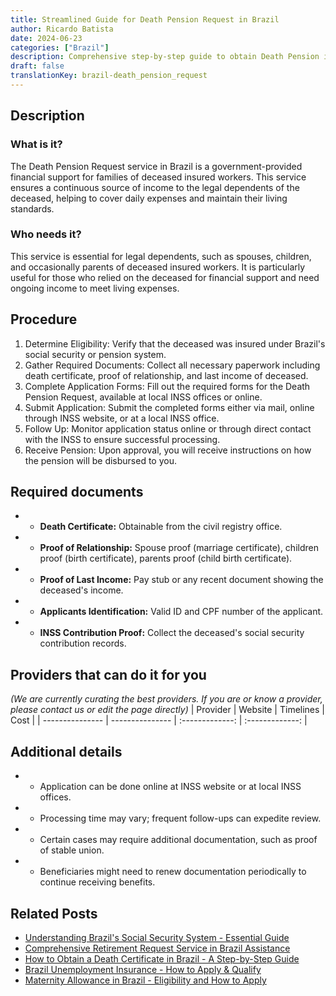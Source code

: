 ```yaml
---
title: Streamlined Guide for Death Pension Request in Brazil
author: Ricardo Batista
date: 2024-06-23
categories: ["Brazil"]
description: Comprehensive step-by-step guide to obtain Death Pension in Brazil. Find eligibility, documentation and procedural details.
draft: false
translationKey: brazil-death_pension_request
---
```


## Description
### What is it?
The Death Pension Request service in Brazil is a government-provided financial support for families of deceased insured workers. This service ensures a continuous source of income to the legal dependents of the deceased, helping to cover daily expenses and maintain their living standards.

### Who needs it?
This service is essential for legal dependents, such as spouses, children, and occasionally parents of deceased insured workers. It is particularly useful for those who relied on the deceased for financial support and need ongoing income to meet living expenses.

## Procedure

1. Determine Eligibility: Verify that the deceased was insured under Brazil's social security or pension system.
2. Gather Required Documents: Collect all necessary paperwork including death certificate, proof of relationship, and last income of deceased.
3. Complete Application Forms: Fill out the required forms for the Death Pension Request, available at local INSS offices or online.
4. Submit Application: Submit the completed forms either via mail, online through INSS website, or at a local INSS office.
5. Follow Up: Monitor application status online or through direct contact with the INSS to ensure successful processing.
6. Receive Pension: Upon approval, you will receive instructions on how the pension will be disbursed to you.


## Required documents

- * **Death Certificate:** Obtainable from the civil registry office.
- * **Proof of Relationship:** Spouse proof (marriage certificate), children proof (birth certificate), parents proof (child birth certificate).
- * **Proof of Last Income:** Pay stub or any recent document showing the deceased's income.
- * **Applicants Identification:** Valid ID and CPF number of the applicant.
- * **INSS Contribution Proof:** Collect the deceased's social security contribution records.


## Providers that can do it for you
_(We are currently curating the best providers. If you are or know a provider, please contact us or edit the page directly)_
| Provider        |     Website     |     Timelines    |       Cost      |
| --------------- | --------------- |  :-------------: | :-------------: |

## Additional details

- * Application can be done online at INSS website or at local INSS offices.
- * Processing time may vary; frequent follow-ups can expedite review.
- * Certain cases may require additional documentation, such as proof of stable union.
- * Beneficiaries might need to renew documentation periodically to continue receiving benefits.

## Related Posts

- [Understanding Brazil's Social Security System - Essential Guide](https://tramitit.com/guides/brazil/social_security/)
- [Comprehensive Retirement Request Service in Brazil Assistance](https://tramitit.com/guides/brazil/retirement_request/)
- [How to Obtain a Death Certificate in Brazil - A Step-by-Step Guide](https://tramitit.com/guides/brazil/death_certificate/)
- [Brazil Unemployment Insurance - How to Apply & Qualify](https://tramitit.com/guides/brazil/unemployment_insurance/)
- [Maternity Allowance in Brazil - Eligibility and How to Apply](https://tramitit.com/guides/brazil/maternity_allowance_request/)